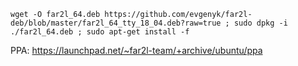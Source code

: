 ```
wget -O far2l_64.deb https://github.com/evgenyk/far2l-deb/blob/master/far2l_64_tty_18_04.deb?raw=true ; sudo dpkg -i ./far2l_64.deb ; sudo apt-get install -f
```

PPA: https://launchpad.net/~far2l-team/+archive/ubuntu/ppa
